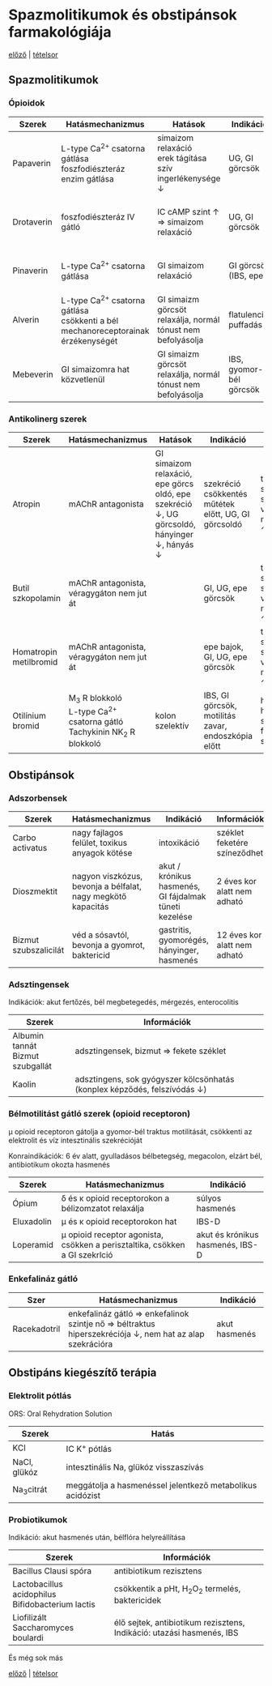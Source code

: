 # Spazmolitikumok és obstipánsok farmakológiája

[előző](25.%20Prokinetikumok,%20epe-%20és%20májműködésre%20ható%20szerek%20farmakológiája.md) | [tételsor](0.%20Tételsor.md)

## Spazmolitikumok

### Ópioidok

Szerek | Hatásmechanizmus | Hatások | Indikáció | Mellékhatás
--- | --- | --- | --- | ---
Papaverin | L-type Ca<sup>2+</sup> csatorna gátlása <br> foszfodiészteráz enzim gátlása | simaizom relaxáció <br> erek tágítása <br> szív ingerlékenysége ↓ | UG, GI görcsök | álmosság, szédülés, tachycardia, hypotonia, székrekedés
Drotaverin | foszfodiészteráz IV gátló | IC cAMP szint ↑ ⇒ simaizom relaxáció | UG, GI görcsök | enyhe: álmosság, szédülés, hypotonia, székrekedés
Pinaverin | L-type Ca<sup>2+</sup> csatorna gátlása | GI simaizom relaxáció | GI görcsök (IBS, epe) | hasi fájdalom, hányinger, hányás
Alverin | L-type Ca<sup>2+</sup> csatorna gátlása <br> csökkenti a bél mechanoreceptorainak érzékenységét | GI simaizm görcsöt relaxálja, normál tónust nem befolyásolja | flatulencia, puffadás | hányinger, májenzimek ↑, bilirubin ↑
Mebeverin | GI simaizomra hat közvetlenül | GI simaizm görcsöt relaxálja, normál tónust nem befolyásolja | IBS, gyomor-bél görcsök | allergia

### Antikolinerg szerek

Szerek | Hatásmechanizmus | Hatások | Indikáció | Mellékhatás
--- | --- | --- | --- | ---
Atropin | mAChR antagonista | GI simaizom relaxáció, epe görcs oldó, epe szekréció ↓, UG görcsoldó, hányinger ↓, hányás ↓ | szekréció csökkentés műtétek előtt, UG, GI görcsoldó | tachycardia, szájszárazság, székrekedés, vizeletretenció, midriasis, IOP ↑
Butil szkopolamin | mAChR antagonista, véragygáton nem jut át || GI, UG, epe görcsök | tachycardia, szájszárazság, székrekedés, vizeletretenció, midriasis, IOP ↑
Homatropin metilbromid | mAChR antagonista, véragygáton nem jut át || epe bajok, GI, UG, epe görcsök | tachycardia, szájszárazság, székrekedés, vizeletretenció, midriasis, IOP ↑
Otilínium bromid | M<sub>3</sub> R blokkoló <br> L-type Ca<sup>2+</sup> csatorna gátló <br> Tachykinin NK<sub>2</sub> R blokkoló | kolon szelektív | IBS, GI görcsök, motilitás zavar, endoszkópia előtt | hányinger, hányás, székrekedés, fejfájás, szédülés

## Obstipánsok

### Adszorbensek

Szerek | Hatásmechanizmus | Indikáció | Információk
--- | --- | --- | ---
Carbo activatus | nagy fajlagos felület, toxikus anyagok kötése | intoxikáció | széklet feketére színeződhet
Dioszmektit | nagyon viszkózus, bevonja a bélfalat, nagy megkötő kapacitás | akut / krónikus hasmenés, GI fájdalmak tüneti kezelése | 2 éves kor alatt nem adható
Bizmut szubszalicilát | véd a sósavtól, bevonja a gyomrot, baktericid | gastritis, gyomorégés, hányinger, hasmenés | 12 éves kor alatt nem adható

### Adsztingensek

Indikációk: akut fertőzés, bél megbetegedés, mérgezés, enterocolitis

Szerek | Információk
--- | ---
Albumin tannát <br> Bizmut szubgallát | adsztingensek, bizmut ⇒ fekete széklet
Kaolin | adsztingens, sok gyógyszer kölcsönhatás (konplex képződés, felszívódás ↓)

### Bélmotilitást gátló szerek (opioid receptoron)

μ opioid receptoron gátolja a gyomor-bél traktus motilitását, csökkenti az elektrolit és víz intesztinális szekrécióját

Konraindikációk: 6 év alatt, gyulladásos bélbetegség, megacolon, elzárt bél, antibiotikum okozta hasmenés

Szerek | Hatásmechanizmus | Indikáció
--- | --- | ---
Ópium | δ és κ opioid receptorokon a bélizomzatot relaxálja | súlyos hasmenés
Eluxadolin | μ és κ opioid receptorokon hat | IBS-D
Loperamid | μ opioid receptor agonista, csökken a perisztaltika, csökken a GI szekrlció | akut és krónikus hasmenés, IBS-D

### Enkefalináz gátló

Szer | Hatásmechanizmus | Indikáció
--- | --- | ---
Racekadotril | enkefalináz gátló ⇒ enkefalinok szintje nő ⇒ béltraktus hiperszekréciója ↓, nem hat az alap szekrációra | akut hasmenés

## Obstipáns kiegészítő terápia

### Elektrolit pótlás

ORS: Oral Rehydration Solution

Szerek | Hatás
--- | ---
KCl | IC K<sup>+</sup> pótlás
NaCl, glükóz | intesztinális Na, glükóz visszaszívás
Na<sub>3</sub>citrát | meggátolja a hasmenéssel jelentkező metabolikus acidózist

### Probiotikumok

Indikáció: akut hasmenés után, bélflóra helyreállítása

Szerek | Információk
--- | ---
Bacillus Clausi spóra | antibiotikum rezisztens
Lactobacillus acidophilus <br> Bifidobacterium lactis | csökkentik a pHt, H<sub>2</sub>O<sub>2</sub> termelés, baktericidek
Liofilizált Saccharomyces boulardi | élő sejtek, antibiotikum rezisztens, Indikáció: utazási hasmenés, IBS
És még sok más

[előző](25.%20Prokinetikumok,%20epe-%20és%20májműködésre%20ható%20szerek%20farmakológiája.md) | [tételsor](0.%20Tételsor.md)
